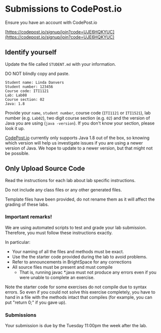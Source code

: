 # Submissions to CodePost.io

Ensure you have an account with CodePost.io

[https://codepost.io/signup/join?code=UJE6HQKYUC](https://codepost.io/signup/join?code=UJE6HQKYUC)

## Identify yourself

Update the file called `STUDENT.md` with your
information.

DO NOT blindly copy and paste.

```
Student name: Linda Danvers
Student number: 123456
Course code: ITI1121
Lab: Lab08
Course section: 02
Java: 1.8
```

Provide your `name`, `student number`, course code
(`ITI1121` or `ITI1521`), lab number (e.g. `Lab02`),
two digit course section (e.g. `02`) and the version
of Java you are using (`java -version`). If you don't know
your section, please look it up.

[CodePost.io](https://codepost.io/signup/join?code=UJE6HQKYUC) currently only supports Java 1.8 out of the box,
so knowing which version will help us investigate issues if
you are using a newer version of Java.  We hope to update
to a newer version, but that might not be possible.


## Only Upload Source Code

Read the instructions for each lab about lab specific instructions.

Do not include any class files or any other generated files.

Template files have been provided, do not rename them as it will
affect the grading of these labs.

### Important remarks!

We are using automated scripts to test and grade your lab submission.
Therefore, you must follow these instructions exactly.

In particular:

* Your naming of all the files and methods must be exact.
* Use the the starter code provided during the lab to avoid problems.
* Refer to announcements in BrightSpace for any corrections
* All source files must be present and must compile
  * That is, running javac \*.java must not produce any errors even if you were unable to complete an exercise.

Note the starter code for some exercises do not compile due to
syntax errors. So even if you could not solve this exercise
completely, you have to hand in a file with the methods intact that compiles
(for example, you can put "return 0;" if you gave up).

### Submissions

Your submission is due by the Tuesday 11:00pm the week after the lab.
